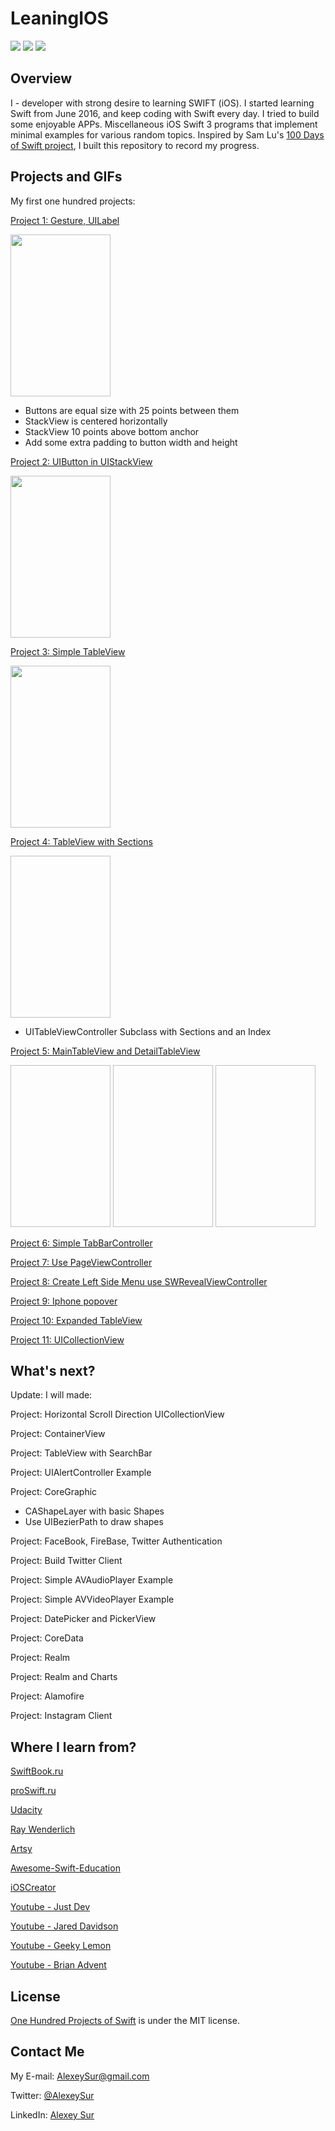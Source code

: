 # LeaningIOS
![](https://img.shields.io/badge/license-MIT-brightgreen.svg)
![](https://img.shields.io/badge/supporting-Swift3.0-orange.svg)
![](https://img.shields.io/badge/build-passing-brightgreen.svg)


## Overview ##
I - developer with strong desire to learning  SWIFT (iOS). I started learning Swift from June 2016, and keep coding with Swift every day. I tried to build some enjoyable APPs. 
Miscellaneous iOS Swift 3 programs that implement minimal examples for various random topics.
Inspired by Sam Lu's [100 Days of Swift project](http://samvlu.com/index.html), I built this repository to record my progress. 

## Projects and GIFs ##
My first one hundred projects:

[Project 1: Gesture, UILabel](https://github.com/alexeysur/LeaningIOS/tree/master/TestProject)

<img src="https://cloud.githubusercontent.com/assets/13164858/24699519/e7d6a5ce-19fc-11e7-9016-2109b1e51aa2.png" width=160 height=259>

+ Buttons are equal size with 25 points between them
+ StackView is centered horizontally
+ StackView 10 points above bottom anchor
+ Add some extra padding to button width and height


[Project 2: UIButton in UIStackView](https://github.com/alexeysur/LeaningIOS/tree/master/UIButton%20in%20a%20UIStackView)

<img src="https://cloud.githubusercontent.com/assets/13164858/24700432/d2c7d768-19ff-11e7-8c9b-516a0dd6a353.png" width=160 height=259>

[Project 3: Simple TableView](https://github.com/alexeysur/LeaningIOS/tree/master/SimpleTableView)

<img src="https://cloud.githubusercontent.com/assets/13164858/24700527/1af0e21e-1a00-11e7-90bd-4509fcf82f51.png" width =160 height=259>

[Project 4: TableView with Sections](https://g<ithub.com/alexeysur/LeaningIOS/tree/master/TableViewSections)

<img scr="https://cloud.githubusercontent.com/assets/13164858/24701073/cf8e030e-1a01-11e7-9ff0-becbf560dc3e.png" width=160 height=259>

+ UITableViewController Subclass with Sections and an Index

[Project 5: MainTableView and DetailTableView](https://github.com/alexeysur/LeaningIOS/tree/master/MultiTableView)
<p align="left">
<img scr="https://cloud.githubusercontent.com/assets/13164858/24701173/318febc6-1a02-11e7-9324-2c723d72f355.png" width=160 height=259>
<img scr="https://cloud.githubusercontent.com/assets/13164858/24701172/318d4452-1a02-11e7-9cf8-7c37955dadd3.png" width=160 height=259>
<img scr="https://cloud.githubusercontent.com/assets/13164858/24701175/3191dca6-1a02-11e7-8608-b58df587dc97.png" width=160 height=259>
<imag scr="https://cloud.githubusercontent.com/assets/13164858/24701177/31a1ff82-1a02-11e7-9158-e4308505d44b.png" width=160 height=259>
<imag scr="https://cloud.githubusercontent.com/assets/13164858/24701176/319ed55a-1a02-11e7-85b4-a1deaf514c6d.png" width=160 height=259>
</p>

[Project 6: Simple TabBarController](https://github.com/alexeysur/LeaningIOS/tree/master/TabBarMenu)

<imag scr="" width=160 height=259>

[Project 7: Use PageViewController](https://github.com/alexeysur/LeaningIOS/tree/master/PageViewController)

<imag scr="" width=160 height=259>

[Project 8: Create Left Side Menu use SWRevealViewController](https://github.com/alexeysur/LeaningIOS/tree/master/LeftSideMenu)

<imag scr="" width=160 height=259>

[Project 9: Iphone popover](https://github.com/alexeysur/LeaningIOS/tree/master/Iphone%20popover)

<imag scr="" width=160 height=259>

[Project 10: Expanded TableView](https://github.com/alexeysur/LeaningIOS/tree/master/Expanded%20Table%20View)

<imag scr="" width=160 height=259>

[Project 11: UICollectionView](https://github.com/alexeysur/LeaningIOS/tree/master/Custom%20Table%20View%20Cell%20(XIB))

<imag scr="" width=160 height=259>

## What's next? ##

Update: I will made:

Project: Horizontal Scroll Direction UICollectionView

Project: ContainerView

Project: TableView with SearchBar

Project: UIAlertController Example

Project: CoreGraphic

+ CAShapeLayer with basic Shapes
+ Use UIBezierPath to draw shapes

Project: FaceBook, FireBase, Twitter Authentication

Project: Build Twitter Client

Project: Simple AVAudioPlayer Example

Project: Simple AVVideoPlayer Example

Project: DatePicker and PickerView

Project: CoreData

Project: Realm

Project: Realm and Charts

Project: Alamofire

Project: Instagram Client


## Where I learn from? ##

[SwiftBook.ru](http://swiftbook.ru)

[proSwift.ru](http://proswift.ru)

[Udacity](https://www.udacity.com)

[Ray Wenderlich](https://www.raywenderlich.com)

[Artsy](http://artsy.github.io)

[Awesome-Swift-Education](https://github.com/hsavit1/Awesome-Swift-Education)

[iOSCreator](http://www.ioscreator.com/)

[Youtube  - Just Dev](https://www.youtube.com/channel/UC0nOHJ-D7TBv_KG6DVHtbwQ)

[Youtube - Jared Davidson](https://www.youtube.com/user/Archetapp)

[Youtube - Geeky Lemon](https://www.youtube.com/user/GeekyLemon)

[Youtube - Brian Advent](https://www.youtube.com/channel/UCysEngjfeIYapEER9K8aikw)



## License ##

[One Hundred Projects of Swift](https://github.com/alexeysur/LeaningIOS) is under the MIT license.


## Contact Me ##
My E-mail: AlexeySur@gmail.com

Twitter: [@AlexeySur](https://twitter.com/AlexeySur)

LinkedIn: [Alexey Sur](https://www.linkedin.com/in/alexey-sur-2802074b/)

